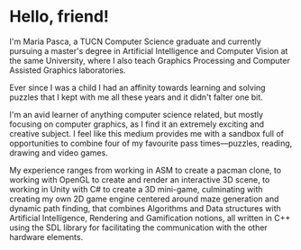 # Hello, friend!

I'm Maria Pasca, a TUCN Computer Science graduate and currently pursuing a master's degree in Artificial Intelligence and Computer Vision at the same University, where I also teach Graphics Processing and Computer Assisted Graphics laboratories.

Ever since I was a child I had an affinity towards learning and solving puzzles that I kept with me all these years and it didn't falter one bit.

I'm an avid learner of anything computer science related, but mostly focusing on computer graphics, as I find it an extremely exciting and creative subject. I feel like this medium provides me with a sandbox full of opportunities to combine four of my favourite pass times—puzzles, reading, drawing and video games.

My experience ranges from working in ASM to create a pacman clone, to working with OpenGL to create and render an interactive 3D scene, to working in Unity with C# to create a 3D mini-game, culminating with creating my own 2D game engine centered around maze generation and dynamic path finding, that combines Algorithms and Data structures with Artificial Intelligence, Rendering and Gamification notions, all written in C++ using the SDL library for facilitating the communication with the other hardware elements.
